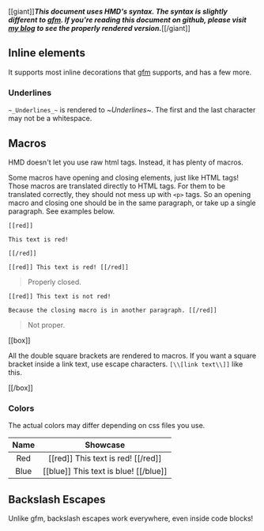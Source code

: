 [[giant]]***This document uses HMD's syntax. The syntax is slightly different to [gfm](https://github.github.com/gfm). If you're reading this document on github, please visit [my blog](https://somewhere) to see the properly rendered version.***[[/giant]]

## Inline elements

It supports most inline decorations that [gfm](https://github.github.com/gfm) supports, and has a few more.

### Underlines

`~_Underlines_~` is rendered to ~_Underlines_~. The first and the last character may not be a whitespace.

## Macros

HMD doesn't let you use raw html tags. Instead, it has plenty of macros.

Some macros have opening and closing elements, just like HTML tags! Those macros are translated directly to HTML tags. For them to be translated correctly, they should not mess up with `<p>` tags. So an opening macro and closing one should be in the same paragraph, or take up a single paragraph. See examples below.

```
[[red]]

This text is red!

[[/red]]

[[red]] This text is red! [[/red]]
```

> Properly closed.

```
[[red]] This text is not red!

Because the closing macro is in another paragraph. [[/red]]
```

> Not proper.

[[box]]

All the double square brackets are rendered to macros. If you want a square bracket inside a link text, use escape characters. `[\\[link text\\]]` like this.

[[/box]]

### Colors

The actual colors may differ depending on css files you use.

| Name |                      Showcase                      |
|:----:|:--------------------------------------------------:|
| Red  | [[red]] This text is red! [[/red]]                 |
| Blue | [[blue]] This text is blue! [[/blue]]              |

## Backslash Escapes

Unlike gfm, backslash escapes work everywhere, even inside code blocks!